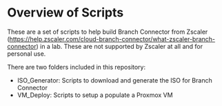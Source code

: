 # Overview of Scripts

These are a set of scripts to help build Branch Connector from Zscaler (<https://help.zscaler.com/cloud-branch-connector/what-zscaler-branch-connector>) in a lab. These are not supported by Zscaler at all and for personal use.

There are two folders included in this repository:

- ISO_Generator: Scripts to download and generate the ISO for Branch Connector
- VM_Deploy: Scripts to setup a populate a Proxmox VM
